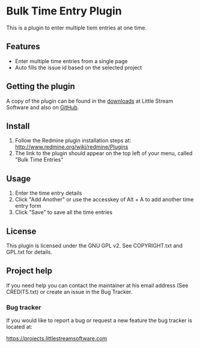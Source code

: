 # Bulk Time Entry Plugin

This is a plugin to enter multiple tiem entries at one time.

## Features

* Enter multiple time entries from a single page
* Auto fills the issue id based on the selected project

## Getting the plugin

A copy of the plugin can be found in the [downloads](https://projects.littlestreamsoftware.com/projects/list_files/redmine-bte) at Little Stream Software and also on [GitHub](http://github.com/edavis10/redmine-bulk_time_entry_plugin/tree/master).

## Install

1. Follow the Redmine plugin installation steps at: http://www.redmine.org/wiki/redmine/Plugins
2. The link to the plugin should appear on the top left of your menu, called "Bulk Time Entries"

## Usage

1. Enter the time entry details
2. Click "Add Another" or use the accesskey of Alt + A to add another time entry form
3. Click "Save" to save all the time entries

## License

This plugin is licensed under the GNU GPL v2.  See COPYRIGHT.txt and GPL.txt for details.

## Project help

If you need help you can contact the maintainer at his email address (See CREDITS.txt) or create an issue in the Bug Tracker.

### Bug tracker

If you would like to report a bug or request a new feature the bug tracker is located at:

   https://projects.littlestreamsoftware.com

